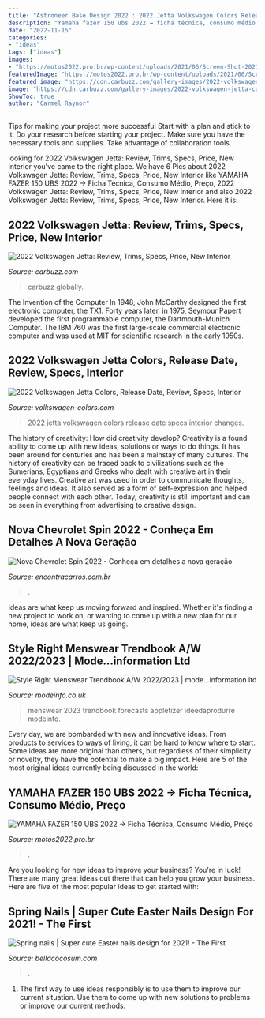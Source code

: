 ```yaml
---
title: "Astroneer Base Design 2022 : 2022 Jetta Volkswagen Colors Release Date Specs Interior Changes"
description: "Yamaha fazer 150 ubs 2022 → ficha técnica, consumo médio, preço"
date: "2022-11-15"
categories:
- "ideas"
tags: ["ideas"]
images:
- "https://motos2022.pro.br/wp-content/uploads/2021/06/Screen-Shot-2021-06-22-at-22.33.06.png"
featuredImage: "https://motos2022.pro.br/wp-content/uploads/2021/06/Screen-Shot-2021-06-22-at-22.33.06.png"
featured_image: "https://cdn.carbuzz.com/gallery-images/2022-volkswagen-jetta-carbuzz-887208-1600.jpg"
image: "https://cdn.carbuzz.com/gallery-images/2022-volkswagen-jetta-carbuzz-887208-1600.jpg"
ShowToc: true
author: "Carmel Raynor"
---
```



Tips for making your project more successful
Start with a plan and stick to it.
Do your research before starting your project.
Make sure you have the necessary tools and supplies.
Take advantage of collaboration tools.

	

		
looking for 2022 Volkswagen Jetta: Review, Trims, Specs, Price, New Interior you've came to the right place. We have 6 Pics about 2022 Volkswagen Jetta: Review, Trims, Specs, Price, New Interior like YAMAHA FAZER 150 UBS 2022 → Ficha Técnica, Consumo Médio, Preço, 2022 Volkswagen Jetta: Review, Trims, Specs, Price, New Interior and also 2022 Volkswagen Jetta: Review, Trims, Specs, Price, New Interior. Here it is:
		
    
## 2022 Volkswagen Jetta: Review, Trims, Specs, Price, New Interior

<img loading=lazy src="https://cdn.carbuzz.com/gallery-images/2022-volkswagen-jetta-carbuzz-887208-1600.jpg" onerror="this.onerror=null;this.src='https://tse2.mm.bing.net/th?id=OIP.Qevcv_ZJdyKSyirRvrSX0gHaE7&amp;pid=15.1';" alt="2022 Volkswagen Jetta: Review, Trims, Specs, Price, New Interior">

_Source: carbuzz.com_

>carbuzz globally. 

	

The Invention of the Computer
In 1948, John McCarthy designed the first electronic computer, the TX1. Forty years later, in 1975, Seymour Papert developed the first programmable computer, the Dartmouth-Munich Computer. The IBM 760 was the first large-scale commercial electronic computer and was used at MIT for scientific research in the early 1950s.

    
## 2022 Volkswagen Jetta Colors, Release Date, Review, Specs, Interior

<img loading=lazy src="https://volkswagen-colors.com/wp-content/uploads/2020/10/2022-Volkswagen-Jetta-Release-Date.jpg" onerror="this.onerror=null;this.src='https://tse2.mm.bing.net/th?id=OIP.9ghds9A9-sfC94npTYND3QHaEY&amp;pid=15.1';" alt="2022 Volkswagen Jetta Colors, Release Date, Review, Specs, Interior">

_Source: volkswagen-colors.com_

>2022 jetta volkswagen colors release date specs interior changes. 

	

The history of creativity: How did creativity develop?
Creativity is a found ability to come up with new ideas, solutions or ways to do things. It has been around for centuries and has been a mainstay of many cultures. The history of creativity can be traced back to civilizations such as the Sumerians, Egyptians and Greeks who dealt with creative art in their everyday lives. Creative art was used in order to communicate thoughts, feelings and ideas. It also served as a form of self-expression and helped people connect with each other. Today, creativity is still important and can be seen in everything from advertising to creative design.

    
## Nova Chevrolet Spin 2022 - Conheça Em Detalhes A Nova Geração

<img loading=lazy src="https://www.encontracarros.com.br/upload/chevrolet/nova-chevrolet-spin-2022-08.jpg" onerror="this.onerror=null;this.src='https://tse2.mm.bing.net/th?id=OIP.Yz2EKjcJQivCIVz0rguz5wHaE2&amp;pid=15.1';" alt="Nova Chevrolet Spin 2022 - Conheça em detalhes a nova geração">

_Source: encontracarros.com.br_

>. 

	

Ideas are what keep us moving forward and inspired. Whether it's finding a new project to work on, or wanting to come up with a new plan for our home, ideas are what keep us going.

    
## Style Right Menswear Trendbook A/W 2022/2023 | Mode...information Ltd

<img loading=lazy src="https://modeinfo.co.uk/out/pictures/generated/product/1/665_665_75/srm2223.jpg" onerror="this.onerror=null;this.src='https://tse4.mm.bing.net/th?id=OIP.yY2tyY2140MO-pOGXFUbhgHaF4&amp;pid=15.1';" alt="Style Right Menswear Trendbook A/W 2022/2023 | mode...information ltd">

_Source: modeinfo.co.uk_

>menswear 2023 trendbook forecasts appletizer ideedaprodurre modeinfo. 

	

Every day, we are bombarded with new and innovative ideas. From products to services to ways of living, it can be hard to know where to start. Some ideas are more original than others, but regardless of their simplicity or novelty, they have the potential to make a big impact. Here are 5 of the most original ideas currently being discussed in the world: 

    
## YAMAHA FAZER 150 UBS 2022 → Ficha Técnica, Consumo Médio, Preço

<img loading=lazy src="https://motos2022.pro.br/wp-content/uploads/2021/06/Screen-Shot-2021-06-22-at-22.33.06.png" onerror="this.onerror=null;this.src='https://tse4.mm.bing.net/th?id=OIP.0gmT6clIeL0Cs_MWFS7txQHaCZ&amp;pid=15.1';" alt="YAMAHA FAZER 150 UBS 2022 → Ficha Técnica, Consumo Médio, Preço">

_Source: motos2022.pro.br_

>. 

	

Are you looking for new ideas to improve your business? You're in luck! There are many great ideas out there that can help you grow your business. Here are five of the most popular ideas to get started with:

    
## Spring Nails | Super Cute Easter Nails Design For 2021! - The First

<img loading=lazy src="https://bellacocosum.com/wp-content/uploads/2021/03/21-6.jpg" onerror="this.onerror=null;this.src='https://tse2.mm.bing.net/th?id=OIP.kLBQrrU5al7GBclGhe9wbgHaLO&amp;pid=15.1';" alt="Spring nails | Super cute Easter nails design for 2021! - The First">

_Source: bellacocosum.com_

>. 

	

1. The first way to use ideas responsibly is to use them to improve our current situation. Use them to come up with new solutions to problems or improve our current methods. 

